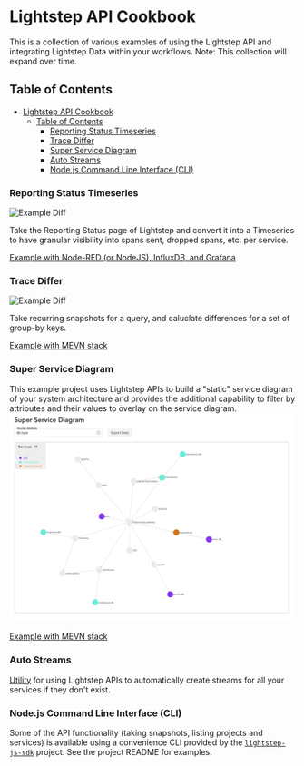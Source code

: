 # Lightstep API Cookbook

This is a collection of various examples of using the Lightstep API and integrating Lightstep Data within your workflows. Note: This collection will expand over time.

## Table of Contents

- [Lightstep API Cookbook](#lightstep-api-cookbook)
  - [Table of Contents](#table-of-contents)
    - [Reporting Status Timeseries](#reporting-status-timeseries)
    - [Trace Differ](#trace-differ)
    - [Super Service Diagram](#super-service-diagram)
    - [Auto Streams](#auto-streams)
    - [Node.js Command Line Interface (CLI)](#nodejs-command-line-interface-cli)

### Reporting Status Timeseries

![Example Diff](./reporting-status-timeseries/example/node-red/images/grafana-graph.png)

Take the Reporting Status page of Lightstep and convert it into a Timeseries to have granular visibility into spans sent, dropped spans, etc. per service.

[Example with Node-RED (or NodeJS), InfluxDB, and Grafana](./reporting-status-timeseries)

### Trace Differ

![Example Diff](./trace-differ/example/images/diff.png)

Take recurring snapshots for a query, and caluclate differences for a set of group-by keys.

[Example with MEVN stack](./trace-differ)

### Super Service Diagram

This example project uses Lightstep APIs to build a "static" service diagram of your system architecture and provides the additional capability to filter by attributes and their values to overlay on the service diagram.
![Example Diagram](./super-service-diagram/example/diagram.png)

[Example with MEVN stack](./super-service-diagram)

### Auto Streams

[Utility](./auto-streams) for using Lightstep APIs to automatically create streams for all your services if they don't exist.

### Node.js Command Line Interface (CLI)

Some of the API functionality (taking snapshots, listing projects and services) is available using a convenience CLI provided by the [`lightstep-js-sdk`](https://github.com/lightstep/lightstep-api-js) project. See the project README for examples.
